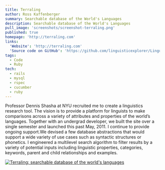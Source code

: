 ```yaml
---
title: Terraling
author: Ross Kaffenberger
summary: Searchable database of the World's Languages
description: Searchable database of the World's Languages
pull_image: 'screenshots/screenshot-terraling.png'
published: true
homepage: 'http://terraling.com'
links:
  'Website': 'http://terraling.com'
  'Source code on GitHub': 'https://github.com/linguisticexplorer/Linguistic-Explorer'
tags:
  - Code
  - Ruby
tech:
  - rails
  - mysql
  - rspec
  - cucumber
  - ruby
---
```


Professor Dennis Shasha at NYU recruited me to create a linguistics research tool. The vision is to provide a platform for linguists to make comparisons across a variety of attributes and properties of the world’s languages. Together with an undergrad developer, we built the site over a single semester and launched this past May, 2011. I continue to provide ongoing support.We devised a few database abstractions that would support a wide variety of use cases such as syntactic structures or phonetics. I engineered a multilevel search algorithm to filter results by a variety of potential inputs including linguistic properties, categories, keywords, parent and child relationships and examples.

[![Terraling: searchable database of the world's languages](screenshots/screenshot-terraling.png)](http://terraling.com)
